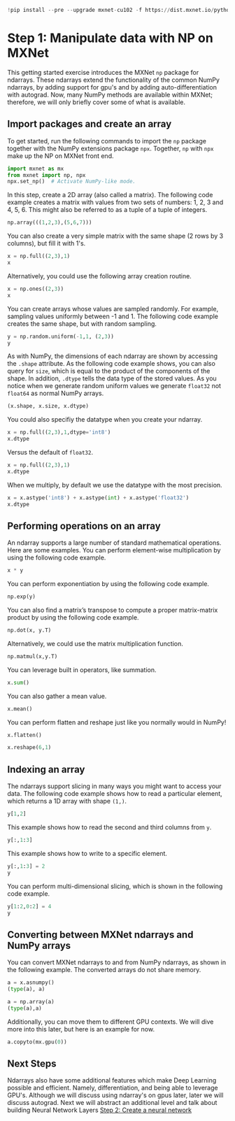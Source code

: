 ```python
!pip install --pre --upgrade mxnet-cu102 -f https://dist.mxnet.io/python
```

# Step 1: Manipulate data with NP on MXNet

This getting started exercise introduces the MXNet `np` package for ndarrays.
These ndarrays extend the functionality of the common NumPy ndarrays, by adding
support for gpu's and by adding auto-differentiation with autograd. Now, many
NumPy methods are available within MXNet; therefore, we will only briefly cover
some of what is available.

## Import packages and create an array
To get started, run the following commands to import the `np` package together
with the NumPy extensions package `npx`. Together, `np` with `npx` make up the
NP on MXNet front end.

```python
import mxnet as mx
from mxnet import np, npx
npx.set_np()  # Activate NumPy-like mode.
```

In this step, create a 2D array (also called a matrix). The following code
example creates a matrix with values from two sets of numbers: 1, 2, 3 and 4, 5,
6. This might also be referred to as a tuple of a tuple of integers.

```python
np.array(((1,2,3),(5,6,7)))
```

You can also create a very simple matrix with the same shape (2 rows by 3
columns), but fill it with 1's.

```python
x = np.full((2,3),1) 
x
```

Alternatively, you could use the following array creation routine.

```python
x = np.ones((2,3)) 
x
```

You can create arrays whose values are sampled randomly. For example, sampling
values uniformly between -1 and 1. The following code example creates the same
shape, but with random sampling.

```python
y = np.random.uniform(-1,1, (2,3))
y
```

As with NumPy, the dimensions of each ndarray are shown by accessing the
`.shape` attribute. As the following code example shows, you can also query for
`size`, which is equal to the product of the components of the shape. In
addition, `.dtype` tells the data type of the stored values. As you notice when
we generate random uniform values we generate `float32` not `float64` as normal
NumPy arrays.

```python
(x.shape, x.size, x.dtype)
```

You could also specifiy the datatype when you create your ndarray.

```python
x = np.full((2,3),1,dtype='int8') 
x.dtype
```

Versus the default of `float32`.

```python
x = np.full((2,3),1) 
x.dtype
```

When we multiply, by default we use the datatype with the most precision.

```python
x = x.astype('int8') + x.astype(int) + x.astype('float32')
x.dtype
```

## Performing operations on an array

An ndarray supports a large number of standard mathematical operations. Here are
some examples. You can perform element-wise multiplication by using the
following code example.

```python
x * y
```

You can perform exponentiation by using the following code example.

```python
np.exp(y)
```

You can also find a matrix’s transpose to compute a proper matrix-matrix product
by using the following code example.

```python
np.dot(x, y.T)
```

Alternatively, we could use the matrix multiplication function.

```python
np.matmul(x,y.T)
```

You can leverage built in operators, like summation.

```python
x.sum()
```

You can also gather a mean value.

```python
x.mean()
```

You can perform flatten and reshape just like you normally would in NumPy!

```python
x.flatten()
```

```python
x.reshape(6,1)
```

## Indexing an array

The ndarrays support slicing in many ways you might want to access your data.
The following code example shows how to read a particular element, which returns
a 1D array with shape `(1,)`.

```python
y[1,2]
```

This example shows how to read the second and third columns from `y`.

```python
y[:,1:3]
```

This example shows how to write to a specific element.

```python
y[:,1:3] = 2
y
```

You can perform multi-dimensional slicing, which is shown in the following code
example.

```python
y[1:2,0:2] = 4
y
```

## Converting between MXNet ndarrays and NumPy arrays

You can convert MXNet ndarrays to and from NumPy ndarrays, as shown in the
following example. The converted arrays do not share memory.

```python
a = x.asnumpy()
(type(a), a)
```

```python
a = np.array(a)
(type(a),a)
```

Additionally, you can move them to different GPU contexts. We will dive more
into this later, but here is an example for now.

```python
a.copyto(mx.gpu(0))
```

## Next Steps

Ndarrays also have some additional features which make Deep Learning possible
and efficient. Namely, differentiation, and being able to leverage GPU's.
Although we will discuss using ndarray's on gpus later, later we will discuss
autograd. Next we will abstract an additional level and talk about building
Neural Network Layers [Step 2: Create a neural network](2-nn.md)
